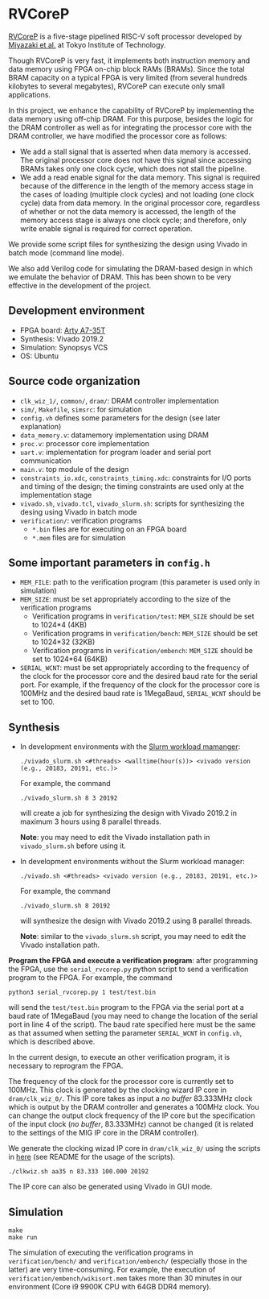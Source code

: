 # RVCoreP
[RVCoreP](https://www.arch.cs.titech.ac.jp/wk/rvcore/doku.php?id=start) is a five-stage pipelined RISC-V soft processor developed by [Miyazaki et al.](https://arxiv.org/pdf/2002.03568.pdf) at Tokyo Institute of Technology.

Though RVCoreP is very fast, it implements both instruction memory and data memory using FPGA on-chip block RAMs (BRAMs). Since the total BRAM capacity on a typical FPGA is very limited (from several hundreds kilobytes to several megabytes), RVCoreP can execute only small applications.

In this project, we enhance the capability of RVCoreP by implementing the data memory using off-chip DRAM. For this purpose, besides the logic for the DRAM controller as well as for integrating the processor core with the DRAM controller, we have modified the processor core as follows:
 - We add a stall signal that is asserted when data memory is accessed. The original processor core does not have this signal since accessing BRAMs takes only one clock cycle, which does not stall the pipeline.
 - We add a read enable signal for the data memory. This signal is required because of the difference in the length of the memory access stage in the cases of loading (multiple clock cycles) and not loading (one clock cycle) data from data memory. In the original processor core, regardless of whether or not the data memory is accessed, the length of the memory access stage is always one clock cycle; and therefore, only write enable signal is required for correct operation.

We provide some script files for synthesizing the design using Vivado in batch mode (command line mode).

We also add Verilog code for simulating the DRAM-based design in which we emulate the behavior of DRAM. This has been shown to be very effective in the development of the project.

## Development environment
 - FPGA board: [Arty A7-35T](https://reference.digilentinc.com/reference/programmable-logic/arty-a7/start)
 - Synthesis: Vivado 2019.2
 - Simulation: Synopsys VCS
 - OS: Ubuntu

## Source code organization
 - ```clk_wiz_1/```, ```common/```, ```dram/```: DRAM controller implementation
 - ```sim/```, ```Makefile```, ```simsrc```: for simulation
 - ```config.vh``` defines some parameters for the design (see later explanation)
 - ```data_memory.v```: datamemory implementation using DRAM
 - ```proc.v```: processor core implementation
 - ```uart.v```: implementation for program loader and serial port communication
 - ```main.v```: top module of the design
 - ```constraints_io.xdc```, ```constraints_timing.xdc```: constraints for I/O ports and timing of the design; the timing constraints are used only at the implementation stage
 - ```vivado.sh```, ```vivado.tcl```, ```vivado_slurm.sh```: scripts for synthesizing the desing using Vivado in batch mode
 - ```verification/```: verification programs
   - ```*.bin``` files are for executing on an FPGA board
   - ```*.mem``` files are for simulation

## Some important parameters in ```config.h```
 - ```MEM_FILE```: path to the verification program (this parameter is used only in simulation)
 - ```MEM_SIZE```: must be set appropriately according to the size of the verification programs
   - Verification programs in ```verification/test```: ```MEM_SIZE``` should be set to 1024*4 (4KB)
   - Verification programs in ```verification/bench```: ```MEM_SIZE``` should be set to 1024*32 (32KB)
   - Verification programs in ```verification/embench```: ```MEM_SIZE``` should be set to 1024*64 (64KB)
 - ```SERIAL_WCNT```: must be set appropriately according to the frequency of the clock for the processor core and the desired baud rate for the serial port. For example, if the frequency of the clock for the processor core is 100MHz and the desired baud rate is 1MegaBaud, ```SERIAL_WCNT``` should be set to 100.

## Synthesis
 - In development environments with the [Slurm workload mamanger](https://www.schedmd.com/):
   ```lang-bash
   ./vivado_slurm.sh <#threads> <walltime(hour(s))> <vivado version (e.g., 20183, 20191, etc.)>
   ```
   For example, the command
   ```lang-bash
   ./vivado_slurm.sh 8 3 20192
   ```
   will create a job for synthesizing the design with Vivado 2019.2 in maximum 3 hours using 8 parallel threads.
   
   **Note**: you may need to edit the Vivado installation path in ```vivado_slurm.sh``` before using it.
 - In development environments without the Slurm workload manager:
   ```lang-bash
   ./vivado.sh <#threads> <vivado version (e.g., 20183, 20191, etc.)>
   ```
   For example, the command
   ```lang-bash
   ./vivado_slurm.sh 8 20192
   ```
   will synthesize the design with Vivado 2019.2 using 8 parallel threads.
   
   **Note**: similar to the ```vivado_slurm.sh``` script, you may need to edit the Vivado installation path.

**Program the FPGA and execute a verification program**: after programming the FPGA, use the ```serial_rvcorep.py``` python script to send a verification program to the FPGA. For example, the command
``` lang-bash
python3 serial_rvcorep.py 1 test/test.bin
```
will send the ```test/test.bin``` program to the FPGA via the serial port at a baud rate of 1MegaBaud (you may need to change the location of the serial port in line 4 of the script). The baud rate specified here must be the same as that assumed when setting the parameter ```SERIAL_WCNT``` in ```config.vh```, which is described above.

In the current design, to execute an other verification program, it is necessary to reprogram the FPGA.

The frequency of the clock for the processor core is currently set to 100MHz. This clock is generated by the clocking wizard IP core in ```dram/clk_wiz_0/```. This IP core takes as input a *no buffer* 83.333MHz clock which is output by the DRAM controller and generates a 100MHz clock. You can change the output clock frequency of the IP core but the specification of the input clock (*no buffer*, 83.333MHz) cannot be changed (it is related to the settings of the MIG IP core in the DRAM controller).

We generate the clocking wizad IP core in ```dram/clk_wiz_0/``` using the scripts in [here](https://github.com/thiemchu/clkwiz) (see README for the usage of the scripts).
``` lang-bash
./clkwiz.sh aa35 n 83.333 100.000 20192
```
The IP core can also be generated using Vivado in GUI mode.

## Simulation
``` lang-bash
make
make run
```
The simulation of executing the verification programs in ```verification/bench/``` and ```verification/embench/``` (especially those in the latter) are very time-consuming. For example, the execution of ```verification/embench/wikisort.mem``` takes more than 30 minutes in our environment (Core i9 9900K CPU with 64GB DDR4 memory).

